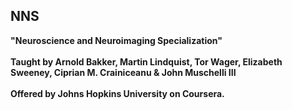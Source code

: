 ## NNS
<b/>"Neuroscience and Neuroimaging Specialization"<br /><br /> Taught by Arnold Bakker, Martin Lindquist, Tor Wager, Elizabeth Sweeney, Ciprian M. Crainiceanu & John Muschelli III <br /><br /> Offered by Johns Hopkins University on Coursera. <br /><br />
